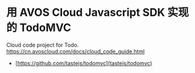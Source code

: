 # 用 AVOS Cloud Javascript SDK 实现的 TodoMVC

Cloud code project for Todo. https://cn.avoscloud.com/docs/cloud_code_guide.html

- [https://github.com/tastejs/todomvc](tastejs/todomvc)
